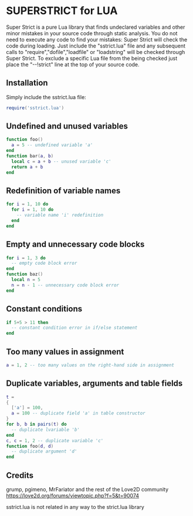 # SUPERSTRICT for LUA

Super Strict is a pure Lua library that finds undeclared variables and other minor mistakes in your source code through static analysis.
You do not need to execute any code to find your mistakes: Super Strict will check the code during loading.
Just include the "sstrict.lua" file and any subsequent calls to "require","dofile","loadfile" or "loadstring" will be checked through Super Strict.
To exclude a specific Lua file from the being checked just place the "--!strict" line at the top of your source code.

## Installation
Simply include the sstrict.lua file:
```Lua
require('sstrict.lua')
```

## Undefined and unused variables
```Lua
function foo()
  a = 5 -- undefined variable 'a'
end
function bar(a, b)
  local c = a + b -- unused variable 'c'
  return a + b
end
```

## Redefinition of variable names
```Lua
for i = 1, 10 do
  for i = 1, 10 do
    -- variable name 'i' redefinition
  end
end
```

## Empty and unnecessary code blocks
```Lua
for i = 1, 3 do
  -- empty code block error
end
function baz()
  local n = 5
  n = n - 1 -- unnecessary code block error
end
```

## Constant conditions
```Lua
if 5+5 > 11 then
  -- constant condition error in if/else statement
end
```

## Too many values in assignment
```Lua
a = 1, 2 -- too many values on the right-hand side in assignment
```

## Duplicate variables, arguments and table fields
```Lua
t =
{ 
  ['a'] = 100,
  a = 100 -- duplicate field 'a' in table constructor
}
for b, b in pairs(t) do
  -- duplicate lvariable 'b'
end
c, c = 1, 2 -- duplicate variable 'c'
function foo(d, d)
  -- duplicate argument 'd'
end
```

## Credits
grump, pgimeno, MrFariator and the rest of the Love2D community
https://love2d.org/forums/viewtopic.php?f=5&t=90074

sstrict.lua is not related in any way to the strict.lua library